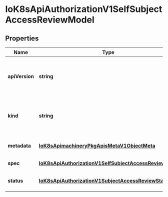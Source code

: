 # IoK8sApiAuthorizationV1SelfSubjectAccessReviewModel

## Properties

Name | Type | Description | Notes
------------ | ------------- | ------------- | -------------
**apiVersion** | **string** | APIVersion defines the versioned schema of this representation of an object. Servers should convert recognized schemas to the latest internal value, and may reject unrecognized values. More info: https://git.k8s.io/community/contributors/devel/sig-architecture/api-conventions.md#resources | [optional] [default to undefined]
**kind** | **string** | Kind is a string value representing the REST resource this object represents. Servers may infer this from the endpoint the client submits requests to. Cannot be updated. In CamelCase. More info: https://git.k8s.io/community/contributors/devel/sig-architecture/api-conventions.md#types-kinds | [optional] [default to undefined]
**metadata** | [**IoK8sApimachineryPkgApisMetaV1ObjectMeta**](IoK8sApimachineryPkgApisMetaV1ObjectMeta.md) |  | [optional] [default to undefined]
**spec** | [**IoK8sApiAuthorizationV1SelfSubjectAccessReviewSpec**](IoK8sApiAuthorizationV1SelfSubjectAccessReviewSpec.md) |  | [default to undefined]
**status** | [**IoK8sApiAuthorizationV1SubjectAccessReviewStatus**](IoK8sApiAuthorizationV1SubjectAccessReviewStatus.md) |  | [optional] [default to undefined]


